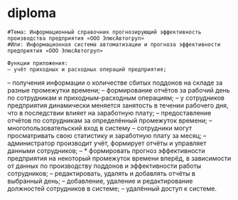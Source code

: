 # diploma
	#Тема: Информационный справочник прогнозирующий эффективность производства предприятия «ООО ЭлюсАвтогруп»
	#Или: Информационная система автоматизации и прогноза эффективности предприятия «ООО ЭлюсАвтогруп»

	Функции приложения:
	– учёт приходных и расходных операций предприятия;
– получения информации о количестве сбитых поддонов на складе за разные промежутки времени;
– формирование отчётов за рабочий день по сотрудникам и приходным-расходным операциям;
– у сотрудников предприятия динамически меняется занятость в течении рабочего дня, что в последствии влияет на заработную плату;
– предоставление отчётов по сотрудникам за определённый промежуток времени;
– многопользовательский вход в систему
– сотрудники могут просматривать свою статистику и заработную плату за месяц;
– администратор производит учёт, формирует отчёты и управляет данными сотрудников;
– * формировать прогноз эффективности предприятия на некоторый промежуток времени вперёд, в зависимости от данных по производству поддонов и эффективности работы сотрудников;
– редактировать, удалять и добавлять отчёты в выбранный день;
– добавление, удаление и редактирование должностей сотрудников в системе;
– удалённый доступ к системе.


 
